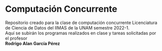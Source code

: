 # Computación Concurrente 

Repositorio creado para la clase de computación concurrente   Licenciatura de Ciencia de Datos del IIMAS de la UNAM semestre 2022-1.   
Aquí se subirán los programas realizados en clase y tareas solicitadas por el profesor   
**Rodrigo Alan García Pérez**
